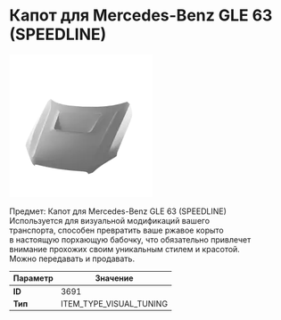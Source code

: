 # Капот для Mercedes-Benz GLE 63 (SPEEDLINE)

![Item Image](../img/3691.webp?raw=true)

Предмет: Капот для Mercedes-Benz GLE 63 (SPEEDLINE)<br>Используется для визуальной модификаций вашего<br>транспорта, способен превратить ваше ржавое корыто<br>в настоящую порхающую бабочку, что обязательно привлечет<br>внимание прохожих своим уникальным стилем и красотой.<br>Можно передавать и продавать.


| Параметр | Значение |
|----------|----------|
| **ID** | 3691 |
| **Тип** | ITEM_TYPE_VISUAL_TUNING |

